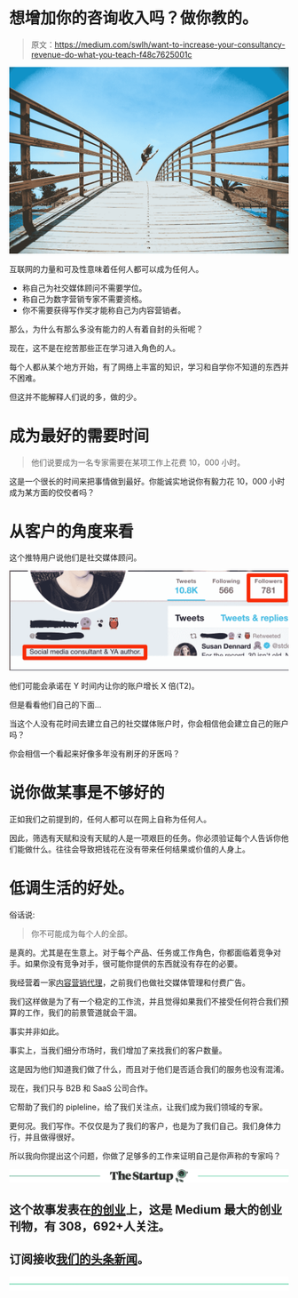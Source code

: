 # 想增加你的咨询收入吗？做你教的。

> 原文：<https://medium.com/swlh/want-to-increase-your-consultancy-revenue-do-what-you-teach-f48c7625001c>

![](img/19058d3dad233c3522f7436e67ab4693.png)

互联网的力量和可及性意味着任何人都可以成为任何人。

*   称自己为社交媒体顾问不需要学位。
*   称自己为数字营销专家不需要资格。
*   你不需要获得写作奖才能称自己为内容营销者。

那么，为什么有那么多没有能力的人有着自封的头衔呢？

现在，这不是在挖苦那些正在学习进入角色的人。

每个人都从某个地方开始，有了网络上丰富的知识，学习和自学你不知道的东西并不困难。

但这并不能解释人们说的多，做的少。

# 成为最好的需要时间

> 他们说要成为一名专家需要在某项工作上花费 10，000 小时。

这是一个很长的时间来把事情做到最好。你能诚实地说你有毅力花 10，000 小时成为某方面的佼佼者吗？

# 从客户的角度来看

这个推特用户说他们是社交媒体顾问。

![](img/1e6e922b6ea654ab2b20282dad595300.png)

他们可能会承诺在 Y 时间内让你的账户增长 X 倍(T2)。

但是看看他们自己的下面…

当这个人没有花时间去建立自己的社交媒体账户时，你会相信他会建立自己的账户吗？

你会相信一个看起来好像多年没有刷牙的牙医吗？

# 说你做某事是不够好的

正如我们之前提到的，任何人都可以在网上自称为任何人。

因此，筛选有天赋和没有天赋的人是一项艰巨的任务。你必须验证每个人告诉你他们能做什么。往往会导致把钱花在没有带来任何结果或价值的人身上。

# 低调生活的好处。

俗话说:

> 你不可能成为每个人的全部。

是真的。尤其是在生意上。对于每个产品、任务或工作角色，你都面临着竞争对手。如果你没有竞争对手，很可能你提供的东西就没有存在的必要。

我经营着一家[内容营销代理](http://copyandcheck.com/)，之前我们也做社交媒体管理和付费广告。

我们这样做是为了有一个稳定的工作流，并且觉得如果我们不接受任何符合我们预算的工作，我们的前景管道就会干涸。

事实并非如此。

事实上，当我们细分市场时，我们增加了来找我们的客户数量。

这是因为他们知道我们做了什么，而且对于他们是否适合我们的服务也没有混淆。

现在，我们只与 B2B 和 SaaS 公司合作。

它帮助了我们的 pipleline，给了我们关注点，让我们成为我们领域的专家。

更何况。我们写作。不仅仅是为了我们的客户，也是为了我们自己。我们身体力行，并且做得很好。

所以我向你提出这个问题，你做了足够多的工作来证明自己是你声称的专家吗？

[![](img/308a8d84fb9b2fab43d66c117fcc4bb4.png)](https://medium.com/swlh)

## 这个故事发表在[的创业](https://medium.com/swlh)上，这是 Medium 最大的创业刊物，有 308，692+人关注。

## 订阅接收[我们的头条新闻](http://growthsupply.com/the-startup-newsletter/)。

[![](img/b0164736ea17a63403e660de5dedf91a.png)](https://medium.com/swlh)